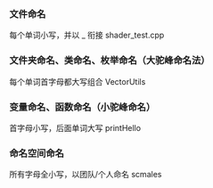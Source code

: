 ### 文件命名
每个单词小写，并以 _ 衔接 shader_test.cpp  

### 文件夹命名、类命名、枚举命名（大驼峰命名法）
每个单词首字母都大写组合 VectorUtils

### 变量命名、函数命名（小驼峰命名）
首字母小写，后面单词大写 printHello

### 命名空间命名
所有字母全小写，以团队/个人命名 scmales
